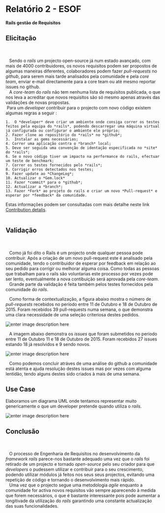 Relatório 2 - ESOF
=================

 **Rails gestão de Requisitos** 



Elicitação
-------------
<br><br>
&nbsp;&nbsp;&nbsp;Sendo o *rails* um projecto open-source já num estado avançado, com mais de 4000 contribuidores, os novos requisitos podem ser propostos de algumas maneiras diferentes, colaboradores podem fazer  *pull-requests* no *github*, para serem mais tarde analisados pela comunidade e pela *core team*, enviar e-mail directamente para a core team ou até mesmo reportar issues  no github.<br>
&nbsp;&nbsp;&nbsp;A *core-team* do *rails* não tem nenhuma lista de requisitos publicada, o que nos leva a acreditar que novos requisitos são só mesmo apenas através das validações de novas propostas.<br>
&nbsp;Para um *developer* contribuir para o projecto com novo código existem algumas regras a seguir :

	1.  O *developer* deve criar um ambiente onde consiga correr os testes feitos pela equipa do *rails*, podendo descarregar uma máquina virtual já configurada ou configurar o ambiente ele próprio;
	2. Fazer clone ao repositório do *rails* no *github*;
	3.	Instalar as gems necessárias;
	4. Correr uma aplicação contra o *branch* local;
	5. Deve ser seguida uma convenção de identação especificada no *site* do *rails*;
	6. Se o novo código tiver um impacto na performance do rails, efectuar um teste de benchmark;
	7. Correr os testes fornecidos pelo *rails*;
	8. Corrigir erros detectados nos testes;
	9. Fazer update ao *ChangeLog*;
	10. Actualizar o *Gem.lock*
	11. Fazer *commit* para o *github*;
	12. Actualizar a *branch*;
	13. Fazer *Fork* ao projeto do rails e criar um novo *Pull-request* e esperar por *feedback* da comunidade.


Estas informações podem ser consultadas com mais detalhe neste link [Contribution detalis](http://edgeguides.rubyonrails.org/contributing_to_ruby_on_rails.html).<br><br>





Validação
------------------
<br><br>
&nbsp;&nbsp;&nbsp;Como já foi dito o Rails é um projecto onde qualquer pessoa pode contribuir.  Após a criação de um novo pull-request este é analisado pela comunidade, tendo o contribuidor de esperar por feedback em relação ao seu pedido para corrigir ou melhorar alguma coisa. Como todas as pessoas que trabalham para o rails são voluntarias este processo por vezes pode ser lento, eventualmente a nova contibuição será aprovada pela *core-team*.<br>
&nbsp;&nbsp;&nbsp;Grande parte da validação é feita também pelos testes fornecidos pela comunidade do *rails*.<br>


&nbsp;&nbsp;&nbsp;Como forma de contextualização, a figura abaixo mostra o número de *pull-requests* recebidos no período entre 11 de Outubro e 18 de Outubro de 2015. Foram recebidos 39 pull-requests numa semana, o que demonstra uma clara necessidade de uma seleção criteriosa destes pedidos.<br>

![enter image description here](http://i.imgur.com/e23PRhM.png)


&nbsp;&nbsp;&nbsp;A imagem abaixo demonstra os *issues* que foram submetidos no período entre 11 de Outubro 11 e 18 de Outubro de 2015. Foram recebidos 27 issues estando 18 já resolvidos e 9 sendo novos.<br>

![enter image description here](http://i.imgur.com/SXtciqI.png)


&nbsp;&nbsp;&nbsp;Como podemos concluir atráves de uma análise do github a comunidade está atenta e ajuda resolução destes issues mas por vezes com alguma lentidão, tendo alguns destes sido criados à mais de uma semana.<br>


Use Case
-------------------------------


Elaboramos um diagrama UML onde tentamos representar muito genericamente o que um developer pretende quando utiliza o *rails*.<br>


![enter image description here](http://i.imgur.com/uOBPHSf.png)


Conclusão
----------------------------
<br><br>
&nbsp;&nbsp;&nbsp;O processo de Engenharia de Requisitos no desenvolvimento da *framework rails* parece-nos bastante adequado uma vez que o *rails* foi retirado de um projecto e tornado *open-source* pelo seu criador para que *developers* o pudessem utilizar e contribuir para o seu crescimento, podendo utilizar módulos já feitos nos seus seus projectos,  evitando uma repetição de código e tornando o desenvolvimento mais rápido.<br>
&nbsp;&nbsp;&nbsp;Uma vez que o projecto segue uma metodologia *agile*  enquanto a comunidade for activa novos requisitos vão sempre aparecendo à medida que forem necessários, o que é bastante interessante pois pode aumentar a longitivade da utilização do *rails* garantindo uma constante actualização das suas funcionalidades.<br>
